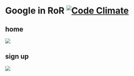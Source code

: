 Google in RoR [![Code Climate](https://codeclimate.com/github/kumabotz/gror.png)](https://codeclimate.com/github/kumabotz/gror)
=======
## home
![](https://raw.github.com/kumabotz/gror/master/raw/home.png)

## sign up
![](https://raw.github.com/kumabotz/gror/master/raw/signin.png)
